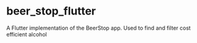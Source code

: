 # beer_stop_flutter
 A Flutter implementation of the BeerStop app. Used to find and filter cost efficient alcohol
